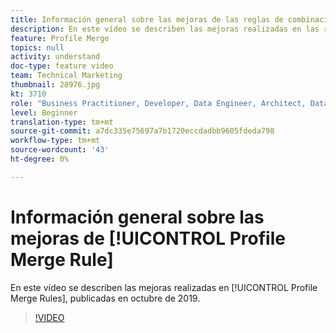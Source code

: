 ```yaml
---
title: Información general sobre las mejoras de las reglas de combinación de perfiles
description: En este vídeo se describen las mejoras realizadas en las reglas de combinación de perfiles, publicadas en octubre de 2019.
feature: Profile Merge
topics: null
activity: understand
doc-type: feature video
team: Technical Marketing
thumbnail: 28976.jpg
kt: 3710
role: "Business Practitioner, Developer, Data Engineer, Architect, Data Architect, Administrator, Leader"
level: Beginner
translation-type: tm+mt
source-git-commit: a7dc335e75697a7b1720eccdadbb9605fdeda798
workflow-type: tm+mt
source-wordcount: '43'
ht-degree: 0%

---
```



# Información general sobre las mejoras de [!UICONTROL Profile Merge Rule]

En este vídeo se describen las mejoras realizadas en [!UICONTROL Profile Merge Rules], publicadas en octubre de 2019.

>[!VIDEO](https://video.tv.adobe.com/v/28976/?quality=12)
